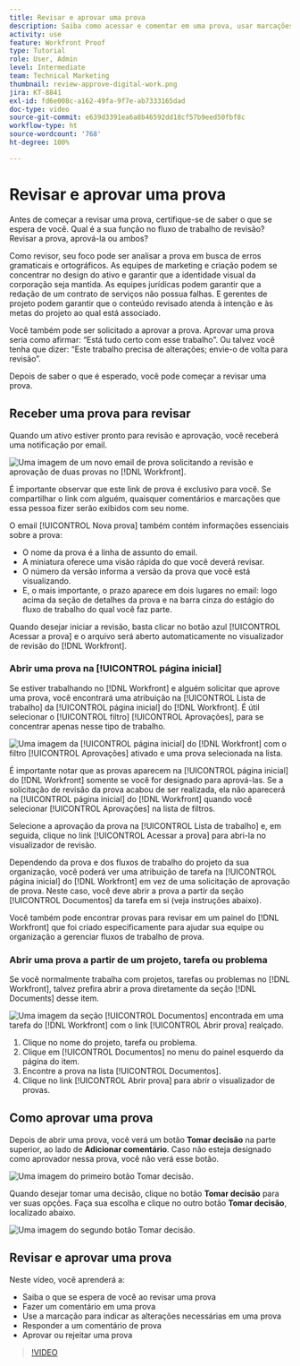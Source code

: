 ```yaml
---
title: Revisar e aprovar uma prova
description: Saiba como acessar e comentar em uma prova, usar marcações para indicar alterações necessárias, responder a comentários de prova e tomar uma decisão sobre uma prova no [!DNL Workfront].
activity: use
feature: Workfront Proof
type: Tutorial
role: User, Admin
level: Intermediate
team: Technical Marketing
thumbnail: review-approve-digital-work.png
jira: KT-8841
exl-id: fd6e008c-a162-49fa-9f7e-ab7333165dad
doc-type: video
source-git-commit: e639d3391ea6a8b46592dd18cf57b9eed50fbf8c
workflow-type: ht
source-wordcount: '768'
ht-degree: 100%

---
```


# Revisar e aprovar uma prova

Antes de começar a revisar uma prova, certifique-se de saber o que se espera de você. Qual é a sua função no fluxo de trabalho de revisão? Revisar a prova, aprová-la ou ambos?

Como revisor, seu foco pode ser analisar a prova em busca de erros gramaticais e ortográficos. As equipes de marketing e criação podem se concentrar no design do ativo e garantir que a identidade visual da corporação seja mantida. As equipes jurídicas podem garantir que a redação de um contrato de serviços não possua falhas. E gerentes de projeto podem garantir que o conteúdo revisado atenda à intenção e às metas do projeto ao qual está associado.

Você também pode ser solicitado a aprovar a prova. Aprovar uma prova seria como afirmar: “Está tudo certo com esse trabalho”. Ou talvez você tenha que dizer: “Este trabalho precisa de alterações; envie-o de volta para revisão”.

Depois de saber o que é esperado, você pode começar a revisar uma prova.

## Receber uma prova para revisar

Quando um ativo estiver pronto para revisão e aprovação, você receberá uma notificação por email.

![Uma imagem de um novo email de prova solicitando a revisão e aprovação de duas provas no [!DNL  Workfront].](assets/new-proof-emails.png)

É importante observar que este link de prova é exclusivo para você. Se compartilhar o link com alguém, quaisquer comentários e marcações que essa pessoa fizer serão exibidos com seu nome.

O email [!UICONTROL Nova prova] também contém informações essenciais sobre a prova:

* O nome da prova é a linha de assunto do email.
* A miniatura oferece uma visão rápida do que você deverá revisar.
* O número da versão informa a versão da prova que você está visualizando.
* E, o mais importante, o prazo aparece em dois lugares no email: logo acima da seção de detalhes da prova e na barra cinza do estágio do fluxo de trabalho do qual você faz parte.

Quando desejar iniciar a revisão, basta clicar no botão azul [!UICONTROL Acessar a prova] e o arquivo será aberto automaticamente no visualizador de revisão do [!DNL Workfront].

### Abrir uma prova na [!UICONTROL página inicial]

Se estiver trabalhando no [!DNL Workfront] e alguém solicitar que aprove uma prova, você encontrará uma atribuição na [!UICONTROL Lista de trabalho] da [!UICONTROL página inicial] do [!DNL Workfront]. É útil selecionar o [!UICONTROL filtro] [!UICONTROL Aprovações], para se concentrar apenas nesse tipo de trabalho.

![Uma imagem da [!UICONTROL página inicial] do [!DNL Workfront] com o filtro [!UICONTROL Aprovações] ativado e uma prova selecionada na lista.](assets/open-proof-from-home.png)

É importante notar que as provas aparecem na [!UICONTROL página inicial] do [!DNL Workfront] somente se você for designado para aprová-las. Se a solicitação de revisão da prova acabou de ser realizada, ela não aparecerá na [!UICONTROL página inicial] do [!DNL Workfront] quando você selecionar [!UICONTROL Aprovações] na lista de filtros.

Selecione a aprovação da prova na [!UICONTROL Lista de trabalho] e, em seguida, clique no link [!UICONTROL Acessar a prova] para abri-la no visualizador de revisão.

Dependendo da prova e dos fluxos de trabalho do projeto da sua organização, você poderá ver uma atribuição de tarefa na [!UICONTROL página inicial] do [!DNL Workfront] em vez de uma solicitação de aprovação de prova. Neste caso, você deve abrir a prova a partir da seção [!UICONTROL Documentos] da tarefa em si (veja instruções abaixo).

Você também pode encontrar provas para revisar em um painel do [!DNL Workfront] que foi criado especificamente para ajudar sua equipe ou organização a gerenciar fluxos de trabalho de prova.

### Abrir uma prova a partir de um projeto, tarefa ou problema

Se você normalmente trabalha com projetos, tarefas ou problemas no [!DNL Workfront], talvez prefira abrir a prova diretamente da seção [!DNL Documents] desse item.

![Uma imagem da seção [!UICONTROL Documentos] encontrada em uma tarefa do [!DNL  Workfront] com o link [!UICONTROL Abrir prova] realçado.](assets/open-proof-from-documents.png)

1. Clique no nome do projeto, tarefa ou problema.
2. Clique em [!UICONTROL Documentos] no menu do painel esquerdo da página do item.
3. Encontre a prova na lista [!UICONTROL Documentos].
4. Clique no link [!UICONTROL Abrir prova] para abrir o visualizador de provas.

## Como aprovar uma prova

Depois de abrir uma prova, você verá um botão **Tomar decisão** na parte superior, ao lado de **Adicionar comentário**. Caso não esteja designado como aprovador nessa prova, você não verá esse botão.

![Uma imagem do primeiro botão Tomar decisão.](assets/make-decision-1.png)

Quando desejar tomar uma decisão, clique no botão **Tomar decisão** para ver suas opções. Faça sua escolha e clique no outro botão **Tomar decisão**, localizado abaixo.

![Uma imagem do segundo botão Tomar decisão.](assets/make-decision-2.png)

## Revisar e aprovar uma prova

Neste vídeo, você aprenderá a:

* Saiba o que se espera de você ao revisar uma prova
* Fazer um comentário em uma prova
* Use a marcação para indicar as alterações necessárias em uma prova
* Responder a um comentário de prova
* Aprovar ou rejeitar uma prova

>[!VIDEO](https://video.tv.adobe.com/v/335141/?quality=12&learn=on)

<!--
#### Learn more
* Create and manage proof comments
* Make decisions on a proof
* Review a static proof
* Tag users to share a proof
* Notifications for proof comments and decisions
-->

<!--
#### Guides
* Reviewing proofs in [!DNL Workfront]
* -->
